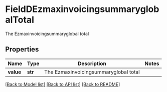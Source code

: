 # FieldDEzmaxinvoicingsummaryglobalTotal

The Ezmaxinvoicingsummaryglobal total

## Properties
Name | Type | Description | Notes
------------ | ------------- | ------------- | -------------
**value** | **str** | The Ezmaxinvoicingsummaryglobal total | 

[[Back to Model list]](../README.md#documentation-for-models) [[Back to API list]](../README.md#documentation-for-api-endpoints) [[Back to README]](../README.md)



